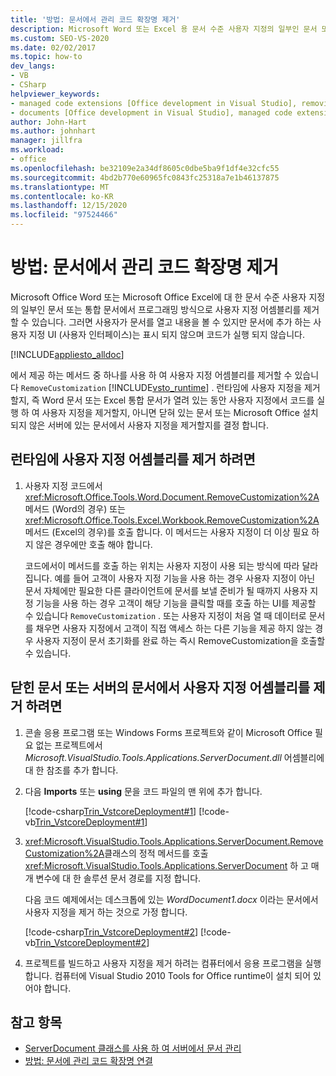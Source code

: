 ```yaml
---
title: '방법: 문서에서 관리 코드 확장명 제거'
description: Microsoft Word 또는 Excel 용 문서 수준 사용자 지정의 일부인 문서 또는 통합 문서에서 프로그래밍 방식으로 사용자 지정 어셈블리를 제거 합니다.
ms.custom: SEO-VS-2020
ms.date: 02/02/2017
ms.topic: how-to
dev_langs:
- VB
- CSharp
helpviewer_keywords:
- managed code extensions [Office development in Visual Studio], removing
- documents [Office development in Visual Studio], managed code extensions
author: John-Hart
ms.author: johnhart
manager: jillfra
ms.workload:
- office
ms.openlocfilehash: be32109e2a34df8605c0dbe5ba9f1df4e32cfc55
ms.sourcegitcommit: 4bd2b770e60965fc0843fc25318a7e1b46137875
ms.translationtype: MT
ms.contentlocale: ko-KR
ms.lasthandoff: 12/15/2020
ms.locfileid: "97524466"
---
```

# <a name="how-to-remove-managed-code-extensions-from-documents"></a>방법: 문서에서 관리 코드 확장명 제거
  Microsoft Office Word 또는 Microsoft Office Excel에 대 한 문서 수준 사용자 지정의 일부인 문서 또는 통합 문서에서 프로그래밍 방식으로 사용자 지정 어셈블리를 제거할 수 있습니다. 그러면 사용자가 문서를 열고 내용을 볼 수 있지만 문서에 추가 하는 사용자 지정 UI (사용자 인터페이스)는 표시 되지 않으며 코드가 실행 되지 않습니다.

 [!INCLUDE[appliesto_alldoc](../vsto/includes/appliesto-alldoc-md.md)]

 에서 제공 하는 메서드 중 하나를 사용 하 여 사용자 지정 어셈블리를 제거할 수 있습니다 `RemoveCustomization` [!INCLUDE[vsto_runtime](../vsto/includes/vsto-runtime-md.md)] . 런타임에 사용자 지정을 제거할지, 즉 Word 문서 또는 Excel 통합 문서가 열려 있는 동안 사용자 지정에서 코드를 실행 하 여 사용자 지정을 제거할지, 아니면 닫혀 있는 문서 또는 Microsoft Office 설치 되지 않은 서버에 있는 문서에서 사용자 지정을 제거할지를 결정 합니다.

## <a name="to-remove-the-customization-assembly-at-run-time"></a>런타임에 사용자 지정 어셈블리를 제거 하려면

1. 사용자 지정 코드에서 <xref:Microsoft.Office.Tools.Word.Document.RemoveCustomization%2A> 메서드 (Word의 경우) 또는 <xref:Microsoft.Office.Tools.Excel.Workbook.RemoveCustomization%2A> 메서드 (Excel의 경우)를 호출 합니다. 이 메서드는 사용자 지정이 더 이상 필요 하지 않은 경우에만 호출 해야 합니다.

     코드에서이 메서드를 호출 하는 위치는 사용자 지정이 사용 되는 방식에 따라 달라 집니다. 예를 들어 고객이 사용자 지정 기능을 사용 하는 경우 사용자 지정이 아닌 문서 자체에만 필요한 다른 클라이언트에 문서를 보낼 준비가 될 때까지 사용자 지정 기능을 사용 하는 경우 고객이 해당 기능을 클릭할 때를 호출 하는 UI를 제공할 수 있습니다 `RemoveCustomization` . 또는 사용자 지정이 처음 열 때 데이터로 문서를 채우면 사용자 지정에서 고객이 직접 액세스 하는 다른 기능을 제공 하지 않는 경우 사용자 지정이 문서 초기화를 완료 하는 즉시 RemoveCustomization을 호출할 수 있습니다.

## <a name="to-remove-the-customization-assembly-from-a-closed-document-or-a-document-on-a-server"></a>닫힌 문서 또는 서버의 문서에서 사용자 지정 어셈블리를 제거 하려면

1. 콘솔 응용 프로그램 또는 Windows Forms 프로젝트와 같이 Microsoft Office 필요 없는 프로젝트에서 *Microsoft.VisualStudio.Tools.Applications.ServerDocument.dll* 어셈블리에 대 한 참조를 추가 합니다.

2. 다음 **Imports** 또는 **using** 문을 코드 파일의 맨 위에 추가 합니다.

     [!code-csharp[Trin_VstcoreDeployment#1](../vsto/codesnippet/CSharp/Trin_VstcoreDeploymentCS/Program.cs#1)]
     [!code-vb[Trin_VstcoreDeployment#1](../vsto/codesnippet/VisualBasic/Trin_VstcoreDeploymentVB/Program.vb#1)]

3. <xref:Microsoft.VisualStudio.Tools.Applications.ServerDocument.RemoveCustomization%2A>클래스의 정적 메서드를 호출 <xref:Microsoft.VisualStudio.Tools.Applications.ServerDocument> 하 고 매개 변수에 대 한 솔루션 문서 경로를 지정 합니다.

     다음 코드 예제에서는 데스크톱에 있는 *WordDocument1.docx* 이라는 문서에서 사용자 지정을 제거 하는 것으로 가정 합니다.

     [!code-csharp[Trin_VstcoreDeployment#2](../vsto/codesnippet/CSharp/Trin_VstcoreDeploymentCS/Program.cs#2)]
     [!code-vb[Trin_VstcoreDeployment#2](../vsto/codesnippet/VisualBasic/Trin_VstcoreDeploymentVB/Program.vb#2)]

4. 프로젝트를 빌드하고 사용자 지정을 제거 하려는 컴퓨터에서 응용 프로그램을 실행 합니다. 컴퓨터에 Visual Studio 2010 Tools for Office runtime이 설치 되어 있어야 합니다.

## <a name="see-also"></a>참고 항목
- [ServerDocument 클래스를 사용 하 여 서버에서 문서 관리](../vsto/managing-documents-on-a-server-by-using-the-serverdocument-class.md)
- [방법: 문서에 관리 코드 확장명 연결](../vsto/how-to-attach-managed-code-extensions-to-documents.md)
